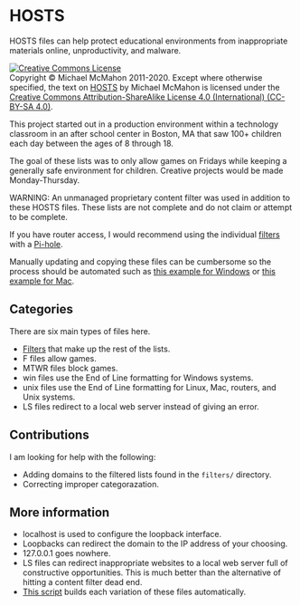 # HOSTS

HOSTS files can help protect educational environments from inappropriate
materials online, unproductivity, and malware.

<a rel="license" href="http://creativecommons.org/licenses/by-sa/4.0/"><img alt="Creative Commons License" style="border-width:0" src="https://i.creativecommons.org/l/by-sa/4.0/88x31.png" /></a><br>
Copyright © Michael McMahon 2011-2020.  Except where otherwise specified, the
text on [HOSTS](https://github.com/TechnologyClassroom/HOSTS/)
by Michael McMahon is licensed under the
[Creative Commons Attribution-ShareAlike License 4.0 (International) (CC-BY-SA 4.0)](https://creativecommons.org/licenses/by-sa/4.0/).

This project started out in a production environment within a technology
classroom in an after school center in Boston, MA that saw 100+ children each
day between the ages of 8 through 18.

The goal of these lists was to only allow games on Fridays while keeping a
generally safe environment for children.  Creative projects would be made
Monday-Thursday.

WARNING: An unmanaged proprietary content filter was used in addition to these
HOSTS files.  These lists are not complete and do not claim or attempt to be
complete.

If you have router access, I would recommend using the individual
[filters](https://github.com/TechnologyClassroom/HOSTS/blob/master/filters/)
with a [Pi-hole](https://pi-hole.net/).

Manually updating and copying these files can be cumbersome so the process
should be automated such as
[this example for Windows](https://github.com/TechnologyClassroom/BAT/blob/master/dles.bat)
or
[this example for Mac](https://github.com/BlueHillBGCB/bash/blob/master/updatehosts.sh).

## Categories

There are six main types of files here.

- [Filters](https://github.com/TechnologyClassroom/HOSTS/blob/master/filters/)
  that make up the rest of the lists.
- F files allow games.
- MTWR files block games.
- win files use the End of Line formatting for Windows systems.
- unix files use the End of Line formatting for Linux, Mac, routers, and Unix
  systems.
- LS files redirect to a local web server instead of giving an error.

## Contributions

I am looking for help with the following:

- Adding domains to the filtered lists found in the `filters/` directory.
- Correcting improper categorazation.

## More information

- localhost is used to configure the loopback interface.
- Loopbacks can redirect the domain to the IP address of your choosing.
- 127.0.0.1 goes nowhere.
- LS files can redirect inappropriate websites to a local web server full of
  constructive opportunities.  This is much better than the alternative of
  hitting a content filter dead end.
- [This script](https://github.com/BlueHillBGCB/bash/blob/master/updateallhosts.sh)
  builds each variation of these files automatically.
